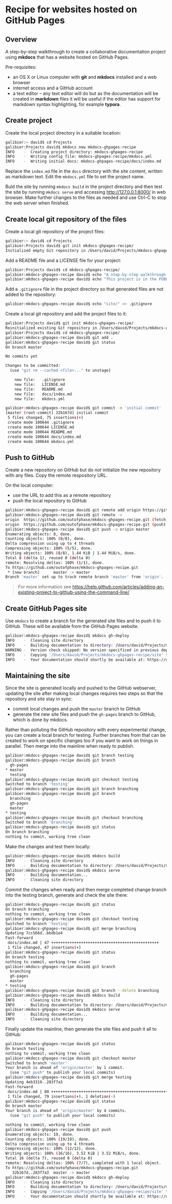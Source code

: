 # Recipe for websites hosted on GitHub Pages

## Overview

A step-by-step walkthrough to create a collaborative documentation project using **mkdocs** that has a website hosted on GitHub Pages.

Pre-requisites:

* an OS X or Linux computer with **git** and **mkdocs** installed and a web browser
* internet access and a GitHub account
* a text editor &ndash; any text editor will do but as the documentation will be created in **markdown** files it will be useful if the editor has support for markdown syntax highlighting, for example **typora**.

## Create project

Create the local project directory in a suitable location:

```bash
galibier:~ david$ cd Projects
galibier:Projects david$ mkdocs new mkdocs-ghpages-recipe
INFO    -  Creating project directory: mkdocs-ghpages-recipe 
INFO    -  Writing config file: mkdocs-ghpages-recipe/mkdocs.yml 
INFO    -  Writing initial docs: mkdocs-ghpages-recipe/docs/index.md 
```

Replace the `index.md` file in the `docs` directory with the site content, written as markdown text. Edit the `mkdocs.yml` file to set the project name.

Buld the site by running `mkdocs build` in the project directory and then test the site by running `mkdocs serve` and accessing http://127.0.0.1:8000/ in web browser. Make further changes to the files as needed and use Ctrl-C to stop the web server when finished.

## Create local git repository of the files

Create a local git repository of the project files:

```bash
galibier:~ david$ cd Projects
galibier:Projects david$ git init mkdocs-ghpages-recipe/
Initialized empty Git repository in /Users/david/Projects/mkdocs-ghpages-recipe/.git/
```

Add a README file and a LICENSE file for your project:

```bash
galibier:Projects david$ cd mkdocs-ghpages-recipe/
galibier:mkdocs-ghpages-recipe david$ echo "A step-by-step walkthrough to ..." >> README.md
galibier:mkdocs-ghpages-recipe david$ echo "This project is in the PUBLIC DOMAIN" >> LICENSE.md
```

Add a `.gitignore` file in the project directory so that generated files are not added to the repository:

```bash
galibier:mkdocs-ghpages-recipe david$ echo "site/" >> .gitignore
```

Create a local git repository and add the project files to it:

```bash
galibier:Projects david$ git init mkdocs-ghpages-recipe/
Reinitialized existing Git repository in /Users/david/Projects/mkdocs-ghpages-recipe/.git/
galibier:Projects david$ cd mkdocs-ghpages-recipe/
galibier:mkdocs-ghpages-recipe david$ git add .
galibier:mkdocs-ghpages-recipe david$ git status
On branch master

No commits yet

Changes to be committed:
  (use "git rm --cached <file>..." to unstage)

	new file:   .gitignore
	new file:   LICENSE.md
	new file:   README.md
	new file:   docs/index.md
	new file:   mkdocs.yml

galibier:mkdocs-ghpages-recipe david$ git commit -m 'initial commit'
[master (root-commit) 32b167d] initial commit
 5 files changed, 75 insertions(+)
 create mode 100644 .gitignore
 create mode 100644 LICENSE.md
 create mode 100644 README.md
 create mode 100644 docs/index.md
 create mode 100644 mkdocs.yml
```

## Push to GitHub

Create a new repository on GitHub but do _not_ initialize the new repository with any files. Copy the remote respository URL.

On the local computer:

* use the URL to add this as a remote repository
* push the local repository to GitHub

```bash
galibier:mkdocs-ghpages-recipe david$ git remote add origin https://github.com/outofphase/mkdocs-ghpages-recipe.git
galibier:mkdocs-ghpages-recipe david$ git remote -v
origin	https://github.com/outofphase/mkdocs-ghpages-recipe.git (fetch)
origin	https://github.com/outofphase/mkdocs-ghpages-recipe.git (push)
galibier:mkdocs-ghpages-recipe david$ git push -u origin master
Enumerating objects: 8, done.
Counting objects: 100% (8/8), done.
Delta compression using up to 4 threads
Compressing objects: 100% (5/5), done.
Writing objects: 100% (8/8), 1.44 KiB | 1.44 MiB/s, done.
Total 8 (delta 1), reused 0 (delta 0)
remote: Resolving deltas: 100% (1/1), done.
To https://github.com/outofphase/mkdocs-ghpages-recipe.git
 * [new branch]      master -> master
Branch 'master' set up to track remote branch 'master' from 'origin'. 
```
> For more information see https://help.github.com/articles/adding-an-existing-project-to-github-using-the-command-line/


## Create GitHub Pages site

Use `mkdocs` to create a branch for the generated site files and to push it to GitHub. These will be available from the GitHub Pages website.

```bash
galibier:mkdocs-ghpages-recipe david$ mkdocs gh-deploy
INFO    -  Cleaning site directory 
INFO    -  Building documentation to directory: /Users/david/Projects/mkdocs-ghpages-recipe/site 
WARNING -  Version check skipped: No version specificed in previous deployment. 
INFO    -  Copying '/Users/david/Projects/mkdocs-ghpages-recipe/site' to 'gh-pages' branch and pushing to GitHub. 
INFO    -  Your documentation should shortly be available at: https://outofphase.github.io/mkdocs-ghpages-recipe/ 
```

## Maintaining the site

Since the site is generated locally and pushed to the GitHub webserver, updating the site after making local changes requires two steps so that the repository and site stay in sync:

* commit local changes and push the `master` branch to GitHub
* generate the new site files and push the `gh-pages` branch to GitHub, which is done by mkdocs.

Rather than polluting the GitHub repository with every experimental change, you can create a local branch for testing. Further branches from that can be created to work on specific changes too if you want to work on things in parallel. Then merge into the mainline when ready to publish.

``` bash
galibier:mkdocs-ghpages-recipe david$ git branch testing
galibier:mkdocs-ghpages-recipe david$ git branch
  gh-pages
* master
  testing
galibier:mkdocs-ghpages-recipe david$ git checkout testing
Switched to branch 'testing'
galibier:mkdocs-ghpages-recipe david$ git branch branching
galibier:mkdocs-ghpages-recipe david$ git branch
  branching
  gh-pages
  master
* testing
galibier:mkdocs-ghpages-recipe david$ git checkout branching
Switched to branch 'branching'
galibier:mkdocs-ghpages-recipe david$ git status
On branch branching
nothing to commit, working tree clean
```

Make the changes and test them locally:

``` bash
galibier:mkdocs-ghpages-recipe david$ mkdocs build
INFO    -  Cleaning site directory 
INFO    -  Building documentation to directory: /Users/david/Projects/mkdocs-ghpages-recipe/site 
galibier:mkdocs-ghpages-recipe david$ mkdocs serve
INFO    -  Building documentation... 
INFO    -  Cleaning site directory 
```

Commit the changes when ready and then merge completed change branch into the testing branch, generate and check the site there:

``` bash
galibier:mkdocs-ghpages-recipe david$ git status
On branch branching
nothing to commit, working tree clean
galibier:mkdocs-ghpages-recipe david$ git checkout testing
Switched to branch 'testing'
galibier:mkdocs-ghpages-recipe david$ git merge branching
Updating 7cc566d..bbdb1e4
Fast-forward
 docs/index.md | 47 +++++++++++++++++++++++++++++++++++++++++++++++
 1 file changed, 47 insertions(+)
galibier:mkdocs-ghpages-recipe david$ git status
On branch testing
nothing to commit, working tree clean
galibier:mkdocs-ghpages-recipe david$ git branch
  branching
  gh-pages
  master
* testing
galibier:mkdocs-ghpages-recipe david$ git branch --delete branching
galibier:mkdocs-ghpages-recipe david$ mkdocs build
INFO    -  Cleaning site directory 
INFO    -  Building documentation to directory: /Users/david/Projects/mkdocs-ghpages-recipe/site 
galibier:mkdocs-ghpages-recipe david$ mkdocs serve
INFO    -  Building documentation... 
INFO    -  Cleaning site directory 
```

Finally update the mainline, then generate the site files and push it all to GitHub:

``` bash
galibier:mkdocs-ghpages-recipe david$ git status
On branch testing
nothing to commit, working tree clean
galibier:mkdocs-ghpages-recipe david$ git checkout master
Switched to branch 'master'
Your branch is ahead of 'origin/master' by 1 commit.
  (use "git push" to publish your local commits)
galibier:mkdocs-ghpages-recipe david$ git merge testing
Updating 4eb3319..283f7a3
Fast-forward
 docs/index.md | 80 +++++++++++++++++++++++++++++++++++++++++++++++++++++++++++++++++++++++++++++++-
 1 file changed, 79 insertions(+), 1 deletion(-)
galibier:mkdocs-ghpages-recipe david$ git status
On branch master
Your branch is ahead of 'origin/master' by 4 commits.
  (use "git push" to publish your local commits)

nothing to commit, working tree clean
galibier:mkdocs-ghpages-recipe david$ git push
Enumerating objects: 19, done.
Counting objects: 100% (19/19), done.
Delta compression using up to 4 threads
Compressing objects: 100% (12/12), done.
Writing objects: 100% (16/16), 3.52 KiB | 3.52 MiB/s, done.
Total 16 (delta 7), reused 0 (delta 0)
remote: Resolving deltas: 100% (7/7), completed with 1 local object.
To https://github.com/outofphase/mkdocs-ghpages-recipe.git
   32b167d..283f7a3  master -> master
galibier:mkdocs-ghpages-recipe david$ mkdocs gh-deploy
INFO    -  Cleaning site directory 
INFO    -  Building documentation to directory: /Users/david/Projects/mkdocs-ghpages-recipe/site 
INFO    -  Copying '/Users/david/Projects/mkdocs-ghpages-recipe/site' to 'gh-pages' branch and pushing to GitHub. 
INFO    -  Your documentation should shortly be available at: https://outofphase.github.io/mkdocs-ghpages-recipe/ 
```

